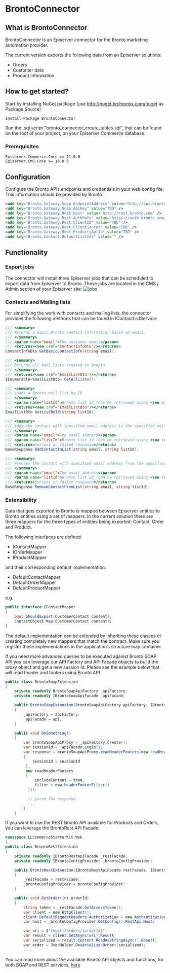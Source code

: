 # BrontoConnector

## What is BrontoConnector
BrontoConnector is an Episerver connector for the Bronto marketing automation provider.

The current version exports the following data from an Episerver solutions:
* Orders
* Customer data
* Product information

## How to get started?
Start by installing NuGet package (use http://nuget.techromix.com/nuget as Package Source)

    Install-Package BrontoConnector
    
Run the .sql script "bronto_connector_create_tables.sql", that can be found on the root of your project, on your Episerver Commerce database.
### Prerequisites
    Episerver.Commerce.Core >= 11.0.0
    Episerver.CMS.Core >= 10.0.0

## Configuration

Configure the Bronto APIs endpoints and credentials in your web.config file. This information should be provided by Bronto:

```xml
<add key="Bronto.Gateway.Soap:EndpointAddress" value="http://api.bronto.com/v4/" />
<add key="Bronto.Gateway.Soap:ApiKey" value="TBD" />
<add key="Bronto.Gateway.Rest:Host" value="http://rest.bronto.com" />
<add key="Bronto.Gateway.Rest:AuthPath" value="https://auth.bronto.com/oauth2/token" />
<add key="Bronto.Gateway.Rest:ClientID" value="TBD" />
<add key="Bronto.Gateway.Rest:ClientSecret" value="TBD" />
<add key="Bronto.Gateway.Rest:ProductsApiId" value="TBD" />
<add key="Bronto.Contact.DefaultListIds" value="" />
```

## Functionality

### Export jobs

The connector will install three Episerver jobs that can be scheduled to export data from Episerver to Bronto. These jobs are located in the CMS / Admin section of your Episerver site:
![jobs](https://user-images.githubusercontent.com/3005561/32957385-3c82e870-cbc4-11e7-9248-bd403622ec0e.png)

### Contacts and Mailing lists

For simplifying the work with contacts and mailing lists, the connector provides the following methods that can be found in IContactListService:
```C#
/// <summary>
/// Returns a basic Bronto contact information based on email.
/// </summary>
/// <param name="email">The customer email</param>
/// <returns><see cref="ContactInfoDto"/></returns>
ContactInfoDto GetBasicContactInfo(string email);

/// <summary>
/// Returns all mail lists created in Bronto
/// </summary>
/// <returns><see cref="EmailListDto"/></returns>
IEnumerable<EmailListDto> GetAllLists();

/// <summary>
/// Loads a Bronto mail list by ID
/// </summary>
/// <param name="listId">Bronto list id (can be retrieved using <see cref="GetAllLists"/> or looking at the footer when viewing the overview page for an individual list in the Bronto application)</param>
/// <returns><see cref="EmailListDto"/></returns>
EmailListDto GetListById(string listId);

/// <summary>
/// Adds the contact with specified email address to the specified mailing list
/// </summary>
/// <param name="email">The email address</param>
/// <param name="listId">Bronto list id (can be retrieved using <see cref="GetAllLists"/> or looking at the footer when viewing the overview page for an individual list in the Bronto application)</param>
/// <returns>Success or failed response</returns>
BaseResponse AddContactToList(string email, string listId);

/// <summary>
/// Removes the contact with specified email address from the specified mailing list
/// </summary>
/// <param name="email">The email address</param>
/// <param name="listId">Bronto list id (can be retrieved using <see cref="GetAllLists"/> or looking at the footer when viewing the overview page for an individual list in the Bronto application)</param>
/// <returns>Success or failed response</returns>
BaseResponse RemoveContactFromList(string email, string listId);
```

### Extensibility
Data that gets exported to Bronto is mapped between Episerver entities to Bronto entities using a set of mappers. In the current solution there are three mappers for the three types of entities being exported: Contact, Order and Product.

The following interfaces are defined:
* IContactMapper
* IOrderMapper
* IProductMapper

and their corresponding default implementation:
* DefaultContactMapper
* DefaultOrderMapper
* DefaultProductMapper

e.g.
```C#
public interface IContactMapper
{
    bool ShouldExport(CustomerContact content);
    contactObject Map(CustomerContact content);
}
```

The default implementation can be extended by inheriting these classes or creating completely new mappers that match the contract. Make sure you register these implementations in the application’s structure map container.

If you need more advanced queries to be executed against Bronto SOAP API you can leverage our API Factory and API Facade objects to build the proxy object and get a new session Id. Please see the example below that will read header and footers using Bronto API

```C#
public class BrontoSoapExtension
{
    private readonly BrontoSoapApiFactory _apiFactory;
    private readonly IBrontoSoapApiFacade _apiFacade;

    public BrontoSoapExtension(BrontoSoapApiFactory apiFactory, IBrontoSoapApiFacade api)
    {
        _apiFactory = apiFactory;
        _apiFacade = api;
    }

    public void DoSomething()
    {
        var brontoSoapApiProxy = _apiFactory.Create();
        var sessionId = _apiFacade.Login();
        var response = brontoSoapApiProxy.readHeaderFooters(new readHeaderFooters1(new sessionHeader
        {
            sessionId = sessionId
         }, 
         new readHeaderFooters
         {
             includeContent = true,
             filter = new headerFooterFilter()
          }));

          // parse the response
          ...
        }
    }
```

If you want to use the REST Bronto API available for Products and Orders, you can leverage the BrontoRest API Facade:

```C#
namespace LLCommerceStarterKit.Web
{
public class BrontoRestExtension
{
    private readonly IBrontoRestApiFacade _restFacade;
    private readonly IBrontoConfigProvider _brontoConfigProvider;

    public BrontoRestExtension(IBrontoRestApiFacade restFacade, IBrontoConfigProvider brontoConfigProvider)
    {
        _restFacade = restFacade;
        _brontoConfigProvider = brontoConfigProvider;
    }

    public void GetOrder(int orderId)
    {
        string token = _restFacade.GetAccessToken();
        var client = new HttpClient();
        client.DefaultRequestHeaders.Authorization = new AuthenticationHeaderValue("Bearer", token);
        var host = _brontoConfigProvider.GetConfig().RestApi.Host;

        var uri = $"{host}/orders/{orderId}";
        var result = client.GetAsync(uri).Result;
        var serialized = result.Content.ReadAsStringAsync().Result;
        var order = JsonHelper.Deserialize<Order>(serialized);
        ....
```

You can read more about the available Bronto API objects and functions, for both SOAP and REST services, [here](http://dev.bronto.com/category/api/soap/)
